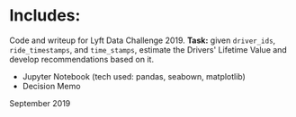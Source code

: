 # Includes: 
Code and writeup for Lyft Data Challenge 2019. 
**Task:** given `driver_ids`, `ride_timestamps`, and `time_stamps`, estimate the Drivers' Lifetime Value and develop recommendations based on it.
- Jupyter Notebook (tech used: pandas, seabown, matplotlib)
- Decision Memo 

September 2019
